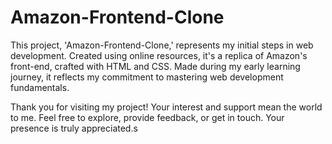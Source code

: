 # Amazon-Frontend-Clone
This project, 'Amazon-Frontend-Clone,' represents my initial steps in web development. Created using online resources, it's a replica of Amazon's front-end, crafted with HTML and CSS. Made during my early learning journey, it reflects my commitment to mastering web development fundamentals.

Thank you for visiting my project! Your interest and support mean the world to me. Feel free to explore, provide feedback, or get in touch. Your presence is truly appreciated.s
